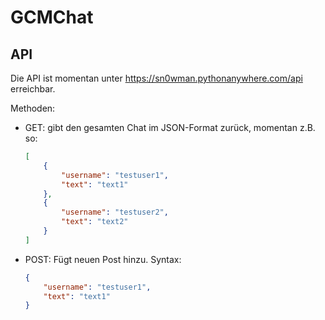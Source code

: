 # GCMChat

## API

Die API ist momentan unter https://sn0wman.pythonanywhere.com/api erreichbar.

Methoden:

* GET: gibt den gesamten Chat im JSON-Format zurück, momentan z.B. so:

    ```json
    [
        {
            "username": "testuser1",
            "text": "text1"
        },
        {
            "username": "testuser2",
            "text": "text2"
        }
    ]
    ```
* POST: Fügt neuen Post hinzu. Syntax:

    ```json
    {
        "username": "testuser1",
        "text": "text1"
    }
    ```